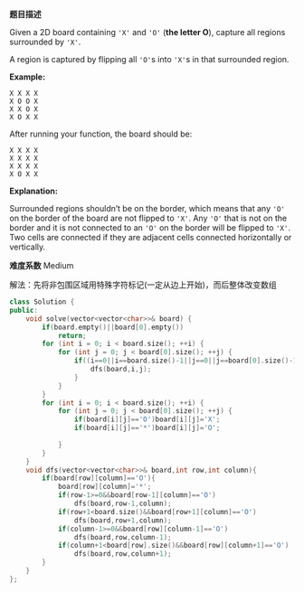 **题目描述**

Given a 2D board containing `'X'` and `'O'` (**the letter O**), capture all regions surrounded by `'X'`.

A region is captured by flipping all `'O'`s into `'X'`s in that surrounded region.

**Example:**

```
X X X X
X O O X
X X O X
X O X X
```

After running your function, the board should be:

```
X X X X
X X X X
X X X X
X O X X
```

**Explanation:**

Surrounded regions shouldn’t be on the border, which means that any `'O'` on the border of the board are not flipped to `'X'`. Any `'O'` that is not on the border and it is not connected to an `'O'` on the border will be flipped to `'X'`. Two cells are connected if they are adjacent cells connected horizontally or vertically.

**难度系数**
Medium

解法：先将非包围区域用特殊字符标记(一定从边上开始)，而后整体改变数组

```c++
class Solution {
public:
    void solve(vector<vector<char>>& board) {
        if(board.empty()||board[0].empty())
            return;
        for (int i = 0; i < board.size(); ++i) {
            for (int j = 0; j < board[0].size(); ++j) {
                if((i==0||i==board.size()-1||j==0||j==board[0].size()-1)&&board[i][j]=='O'){
                    dfs(board,i,j);
                }
            }
        }
        for (int i = 0; i < board.size(); ++i) {
            for (int j = 0; j < board[0].size(); ++j) {
                if(board[i][j]=='O')board[i][j]='X';
                if(board[i][j]=='*')board[i][j]='O';
               
            }
        }
    }
    void dfs(vector<vector<char>>& board,int row,int column){
        if(board[row][column]=='O'){
            board[row][column]='*';
            if(row-1>=0&&board[row-1][column]=='O')
                dfs(board,row-1,column);
            if(row+1<board.size()&&board[row+1][column]=='O')
                dfs(board,row+1,column);
            if(column-1>=0&&board[row][column-1]=='O')
                dfs(board,row,column-1);
            if(column+1<board[row].size()&&board[row][column+1]=='O')
                dfs(board,row,column+1);
        }
    }
};
```